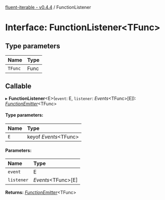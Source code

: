 [fluent-iterable - v0.4.4](../README.md) / FunctionListener

# Interface: FunctionListener<TFunc\>

## Type parameters

| Name | Type |
| :------ | :------ |
| `TFunc` | Func |

## Callable

▸ **FunctionListener**<E\>(`event`: E, `listener`: *Events*<TFunc\>[E]): [*FunctionEmitter*](../README.md#functionemitter)<TFunc\>

#### Type parameters:

| Name | Type |
| :------ | :------ |
| `E` | keyof *Events*<TFunc\> |

#### Parameters:

| Name | Type |
| :------ | :------ |
| `event` | E |
| `listener` | *Events*<TFunc\>[E] |

**Returns:** [*FunctionEmitter*](../README.md#functionemitter)<TFunc\>
